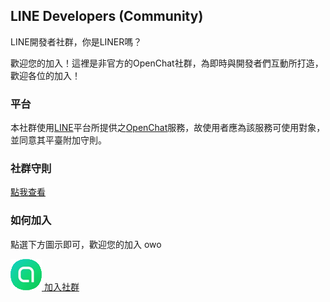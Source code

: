 ## LINE Developers (Community)

LINE開發者社群，你是LINER嗎？

歡迎您的加入！這裡是非官方的OpenChat社群，為即時與開發者們互動所打造，歡迎各位的加入！

### 平台

本社群使用[LINE](https://line.me)平台所提供之[OpenChat](http://official-blog.line.me/tw/archives/cat_1290703.html)服務，故使用者應為該服務可使用對象，並同意其平臺附加守則。

### 社群守則

[點我查看](RULES.md)

### 如何加入

點選下方圖示即可，歡迎您的加入 owo

[![openchat](../../openchat.png) 加入社群](https://line.me/ti/g2/Fi11VhNE7XDI0MPmxxbnoA)

